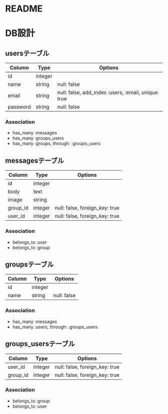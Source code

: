 # README

# DB設計

## usersテーブル

|Column|Type|Options|
|------|----|-------|
|id|integer|
|name|string|null: false|
|email|string|null: false, add_index :users, :email, unique: true|
|password|string|null: false|

### Association
 - has_many :messages
 - has_many :groups_users
 - has_many :groups, through: :groups_users

 ## messagesテーブル

 |Column|Type|Options|
 |------|----|-------|
 |id|integer|
 |body|text|
 |image|string|
 |group_id|integer|null: false, foreign_key: true|
 |user_id|integer|null: false, foreign_key: true|

 ### Association
 - belongs_to :user
 - belongs_to :group

 ## groupsテーブル

 |Column|Type|Options|
 |------|----|-------|
 |id|integer|
 |name|string|null: false|

 ### Association
 - has_many :messages
 - has_many :users, through: :groups_users

 ## groups_usersテーブル

|Column|Type|Options|
|------|----|-------|
|user_id|integer|null: false, foreign_key: true|
|group_id|integer|null: false, foreign_key: true|

### Association
- belongs_to :group
- belongs_to :user
